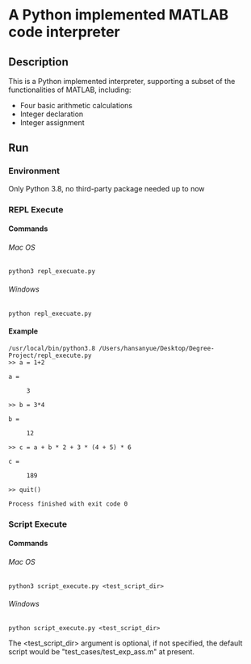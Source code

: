 # A Python implemented MATLAB code interpreter

## Description
This is a Python implemented interpreter, 
supporting a subset of the functionalities of MATLAB, 
including: 
- Four basic arithmetic calculations
- Integer declaration
- Integer assignment

## Run
### Environment
Only Python 3.8, no third-party package needed up to now

### REPL Execute
#### Commands
###### Mac OS
```shell
python3 repl_execuate.py
```
###### Windows
```shell
python repl_execuate.py
```
#### Example
```shell
/usr/local/bin/python3.8 /Users/hansanyue/Desktop/Degree-Project/repl_execute.py
>> a = 1+2

a =

     3

>> b = 3*4

b =

     12

>> c = a + b * 2 + 3 * (4 + 5) * 6

c =

     189

>> quit()

Process finished with exit code 0
```

### Script Execute
#### Commands
###### Mac OS
```shell
python3 script_execute.py <test_script_dir>
```
###### Windows
```shell
python script_execute.py <test_script_dir>
```
The <test_script_dir> argument is optional, 
if not specified, 
the default script would be "test_cases/test_exp_ass.m" at present. 
